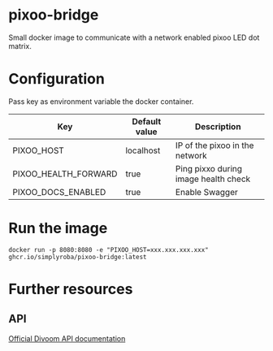 # pixoo-bridge
Small docker image to communicate with a network enabled pixoo LED dot matrix.

# Configuration
Pass key as environment variable the docker container.

| Key                  | Default value | Description                          |
|----------------------|---------------|--------------------------------------|
| PIXOO_HOST           | localhost     | IP of the pixoo in the network       |
| PIXOO_HEALTH_FORWARD | true          | Ping pixxo during image health check |
| PIXOO_DOCS_ENABLED   | true          | Enable Swagger                       |

# Run the image
```shell
docker run -p 8080:8080 -e "PIXOO_HOST=xxx.xxx.xxx.xxx" ghcr.io/simplyroba/pixoo-bridge:latest
```

# Further resources
## API
[Official Divoom API documentation](http://doc.divoom-gz.com/web/#/12?page_id=191)
